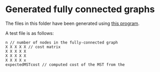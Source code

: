 # Generated fully connected graphs

The files in this folder have been generated using [this program](https://github.com/0nyr/prim_algorithm).

A test file is as follows:

```
n // number of nodes in the fully-connected graph
X X X X X // cost matrix
X X X X X
X X X X X
X X X X x
expectedMSTcost // computed cost of the MST from the 
```
